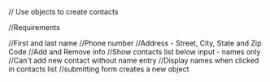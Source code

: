 // Use objects to create contacts

//Requirements

//First and last name
//Phone number
//Address - Street, City, State and Zip Code
//Add and Remove info
//Show contacts list below input  - names only
//Can't add new contact without name entry
//Display names when clicked in contacts list
//submitting form creates a new object